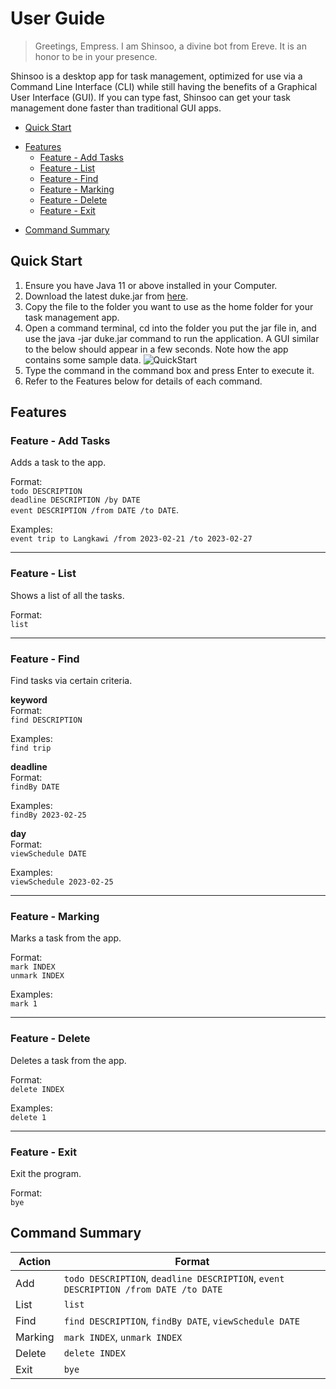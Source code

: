 # User Guide
> Greetings, Empress. I am Shinsoo, a divine bot from Ereve. It is an honor to be in your presence.

Shinsoo is a desktop app for task management, optimized for use via a Command Line Interface (CLI) while still having the benefits of a Graphical User Interface (GUI). If you can type fast, Shinsoo can get your task management done faster than traditional GUI apps.

- [Quick Start](#quick-start)
* [Features](#features)
  - [Feature - Add Tasks](#feature---add-tasks)
  - [Feature - List](#feature---list)
  - [Feature - Find](#feature---find)
  - [Feature - Marking](#feature---marking)
  - [Feature - Delete](#feature---delete)
  - [Feature - Exit](#feature---exit)
+ [Command Summary](#command-summary)

## Quick Start
1. Ensure you have Java 11 or above installed in your Computer.
2. Download the latest duke.jar from [here](https://github.com/zm-l/ip/releases).
3. Copy the file to the folder you want to use as the home folder for your task management app.
4. Open a command terminal, cd into the folder you put the jar file in, and use the java -jar duke.jar command to run the application.
A GUI similar to the below should appear in a few seconds. Note how the app contains some sample data.
![QuickStart](https://user-images.githubusercontent.com/97417244/219500881-c5149da1-acb7-4177-bce3-500b0b7576d9.png)
5. Type the command in the command box and press Enter to execute it.
6. Refer to the Features below for details of each command.

## Features 

### Feature - Add Tasks

Adds a task to the app.

Format: <br/>
`todo DESCRIPTION`<br/>
`deadline DESCRIPTION /by DATE`<br/>
`event DESCRIPTION /from DATE /to DATE`.

Examples: <br/>
`event trip to Langkawi /from 2023-02-21 /to 2023-02-27`

---
### Feature - List

Shows a list of all the tasks.

Format: <br/>
`list`

---
### Feature - Find

Find tasks via certain criteria.

**keyword** <br/>
Format: <br/>
`find DESCRIPTION`

Examples: <br/>
`find trip`

**deadline** <br/>
Format: <br/>
`findBy DATE`

Examples: <br/>
`findBy 2023-02-25`

**day** <br/>
Format: <br/>
`viewSchedule DATE`

Examples: <br/>
`viewSchedule 2023-02-25`

---
### Feature - Marking

Marks a task from the app.

Format: <br/>
`mark INDEX` <br/>
`unmark INDEX`

Examples: <br/>
`mark 1`

---
### Feature - Delete

Deletes a task from the app.

Format: <br/>
`delete INDEX`

Examples: <br/>
`delete 1`

---
### Feature - Exit

Exit the program.

Format: <br/>
`bye`

## Command Summary
| Action  | Format                                                                             |
|---------|------------------------------------------------------------------------------------|
| Add     | `todo DESCRIPTION`, `deadline DESCRIPTION`, `event DESCRIPTION /from DATE /to DATE`|
| List    | `list`                                                                             |
| Find    | `find DESCRIPTION`, `findBy DATE`, `viewSchedule DATE`                             |
| Marking | `mark INDEX`, `unmark INDEX`                                                       |
| Delete  | `delete INDEX`                                                                     |
| Exit    | `bye`                                                                              |
